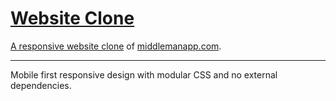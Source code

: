 # [Website Clone](https://ninjaboynaru.github.io/Middleman_SiteClone/)

[A responsive website clone](https://ninjaboynaru.github.io/Middleman_SiteClone/) of [middlemanapp.com](https://middlemanapp.com).

---

Mobile first responsive design with modular CSS and no external dependencies.
